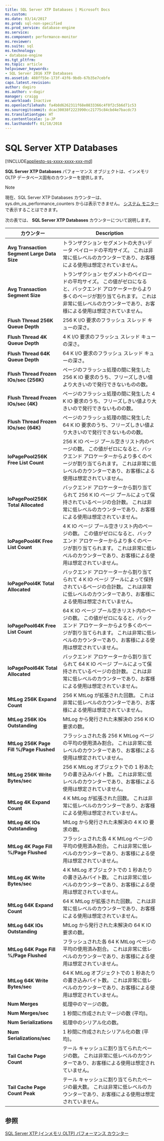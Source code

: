 ```yaml
---
title: SQL Server XTP Databases | Microsoft Docs
ms.custom: 
ms.date: 03/14/2017
ms.prod: sql-non-specified
ms.prod_service: database-engine
ms.service: 
ms.component: performance-monitor
ms.reviewer: 
ms.suite: sql
ms.technology:
- database-engine
ms.tgt_pltfrm: 
ms.topic: article
helpviewer_keywords:
- SQL Server 2016 XTP Databases
ms.assetid: 488ff55e-173f-43f6-9bdb-67b35e7cebfe
caps.latest.revision: 
author: dagiro
ms.author: v-dagir
manager: craigg
ms.workload: Inactive
ms.openlocfilehash: fa4b8d6262311f68e0833366c4f0f2c5b6d71c53
ms.sourcegitcommit: dcac30038f2223990cc21775c84cbd4e7bacdc73
ms.translationtype: HT
ms.contentlocale: ja-JP
ms.lasthandoff: 01/18/2018
---
```

# <a name="sql-server-xtp-databases"></a>SQL Server XTP Databases
[!INCLUDE[appliesto-ss-xxxx-xxxx-xxx-md](../../includes/appliesto-ss-xxxx-xxxx-xxx-md.md)]

**SQL Server XTP Databases** パフォーマンス オブジェクトは、インメモリ OLTP データベース固有のカウンターを提供します。

> [!NOTE]
>  現在、SQL Server XTP Databases カウンターは、sys.dm_os_performance_counters からは表示できません。  [システム モニター](../../relational-databases/performance/start-system-monitor-windows.md)で表示することはできます。

次の表では、 **SQL Server XTP Databases** カウンターについて説明します。

|カウンター|Description| 
|-------------|-----------------|  
|**Avg Transaction Segment Large Data Size**|トランザクション セグメントの大きいデータ ペイロードの平均サイズ。 これは非常に低レベルのカウンターであり、お客様による使用は想定されていません。|
|**Avg Transaction Segment Size**|トランザクション セグメントのペイロードの平均サイズ。 この値がゼロになると、バックエンド アロケーターからより多くのページが割り当てられます。 これは非常に低レベルのカウンターであり、お客様による使用は想定されていません。|
|**Flush Thread 256K Queue Depth**|256 K I/O 要求のフラッシュ スレッド キューの深さ。|
|**Flush Thread 4K Queue Depth**|4 K I/O 要求のフラッシュ スレッド キューの深さ。|
|**Flush Thread 64K Queue Depth**|64 K I/O 要求のフラッシュ スレッド キューの深さ。|
|**Flush Thread Frozen IOs/sec (256K)**|ページのフラッシュ処理の間に発生した 256 K IO 要求のうち、フリーズしきい値より大きいので発行できないものの数。|
|**Flush Thread Frozen IOs/sec (4K)**|ページのフラッシュ処理の間に発生した 4 K IO 要求のうち、フリーズしきい値より大きいので発行できないものの数。|
|**Flush Thread Frozen IOs/sec (64K)**|ページのフラッシュ処理の間に発生した 64 K IO 要求のうち、フリーズしきい値より大きいので発行できないものの数。|
|**IoPagePool256K Free List Count**|256 K IO ページ プール空きリスト内のページの数。 この値がゼロになると、バックエンド アロケーターからより多くのページが割り当てられます。 これは非常に低レベルのカウンターであり、お客様による使用は想定されていません。|
|**IoPagePool256K Total Allocated**|バックエンド アロケーターから割り当てられて 256 K IO ページ プールによって保持されているページの合計数。 これは非常に低レベルのカウンターであり、お客様による使用は想定されていません。|
|**IoPagePool4K Free List Count**|4 K IO ページ プール空きリスト内のページの数。 この値がゼロになると、バックエンド アロケーターからより多くのページが割り当てられます。 これは非常に低レベルのカウンターであり、お客様による使用は想定されていません。|
|**IoPagePool4K Total Allocated**|バックエンド アロケーターから割り当てられて 4 K IO ページ プールによって保持されているページの合計数。 これは非常に低レベルのカウンターであり、お客様による使用は想定されていません。|
|**IoPagePool64K Free List Count**|64 K IO ページ プール空きリスト内のページの数。 この値がゼロになると、バックエンド アロケーターからより多くのページが割り当てられます。 これは非常に低レベルのカウンターであり、お客様による使用は想定されていません。|
|**IoPagePool64K Total Allocated**|バックエンド アロケーターから割り当てられて 64 K IO ページ プールによって保持されているページの合計数。 これは非常に低レベルのカウンターであり、お客様による使用は想定されていません。|
|**MtLog 256K Expand Count**|256 K MtLog が拡張された回数。 これは非常に低レベルのカウンターであり、お客様による使用は想定されていません。|
|**MtLog 256K IOs Outstanding**|MtLog から発行された未解決の 256 K IO 要求の数。|
|**MtLog 256K Page Fill %/Page Flushed**|フラッシュされた各 256 K MtLog ページの平均の使用済み割合。 これは非常に低レベルのカウンターであり、お客様による使用は想定されていません。|
|**MtLog 256K Write Bytes/sec**|256 K MtLog オブジェクトでの 1 秒あたりの書き込みバイト数。 これは非常に低レベルのカウンターであり、お客様による使用は想定されていません。|
|**MtLog 4K Expand Count**|4 K MtLog が拡張された回数。 これは非常に低レベルのカウンターであり、お客様による使用は想定されていません。|
|**MtLog 4K IOs Outstanding**|MtLog から発行された未解決の 4 K IO 要求の数。|
|**MtLog 4K Page Fill %/Page Flushed**|フラッシュされた各 4 K MtLog ページの平均の使用済み割合。 これは非常に低レベルのカウンターであり、お客様による使用は想定されていません。|
|**MtLog 4K Write Bytes/sec**|4 K MtLog オブジェクトでの 1 秒あたりの書き込みバイト数。 これは非常に低レベルのカウンターであり、お客様による使用は想定されていません。|
|**MtLog 64K Expand Count**|64 K MtLog が拡張された回数。 これは非常に低レベルのカウンターであり、お客様による使用は想定されていません。|
|**MtLog 64K IOs Outstanding**|MtLog から発行された未解決の 64 K IO 要求の数。|
|**MtLog 64K Page Fill %/Page Flushed**|フラッシュされた各 64 K MtLog ページの平均の使用済み割合。 これは非常に低レベルのカウンターであり、お客様による使用は想定されていません。|
|**MtLog 64K Write Bytes/sec**|64 K MtLog オブジェクトでの 1 秒あたりの書き込みバイト数。 これは非常に低レベルのカウンターであり、お客様による使用は想定されていません。|
|**Num Merges**|処理中のマージの数。|
|**Num Merges/sec**|1 秒間に作成されたマージの数 (平均)。|
|**Num Serializations**|処理中のシリアル化の数。|
|**Num Serializations/sec**|1 秒間に作成されたシリアル化の数 (平均)。|
|**Tail Cache Page Count**|テール キャッシュに割り当てられたページの数。 これは非常に低レベルのカウンターであり、お客様による使用は想定されていません。|
|**Tail Cache Page Count Peak**|テール キャッシュに割り当てられたページの最大数。 これは非常に低レベルのカウンターであり、お客様による使用は想定されていません。|


## <a name="see-also"></a>参照  
[SQL Server XTP &#40;インメモリ OLTP&#41; パフォーマンス カウンター](../../relational-databases/performance-monitor/sql-server-xtp-in-memory-oltp-performance-counters.md)
